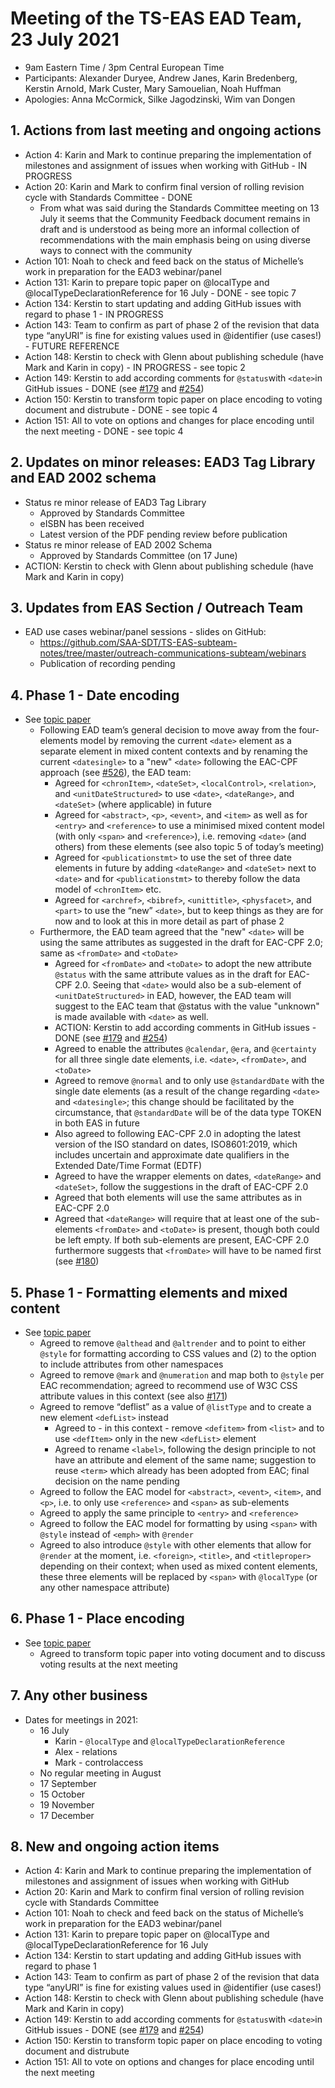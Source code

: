 # Meeting of the TS-EAS EAD Team, 23 July 2021
- 9am Eastern Time / 3pm Central European Time
- Participants: Alexander Duryee, Andrew Janes, Karin Bredenberg, Kerstin Arnold, Mark Custer, Mary Samouelian, Noah Huffman
- Apologies: Anna McCormick, Silke Jagodzinski, Wim van Dongen 

## 1. Actions from last meeting and ongoing actions
- Action 4: Karin and Mark to continue preparing the implementation of milestones and assignment of issues when working with GitHub - IN PROGRESS
- Action 20: Karin and Mark to confirm final version of rolling revision cycle with Standards Committee - DONE
  - From what was said during the Standards Committee meeting on 13 July it seems that the Community Feedback document remains in draft and is understood as being more an informal collection of recommendations with the main emphasis being on using diverse ways to connect with the community 
- Action 101: Noah to check and feed back on the status of Michelle’s work in preparation for the EAD3 webinar/panel
- Action 131: Karin to prepare topic paper on @localType and @localTypeDeclarationReference for 16 July - DONE - see topic 7
- Action 134: Kerstin to start updating and adding GitHub issues with regard to phase 1 - IN PROGRESS
- Action 143: Team to confirm as part of phase 2 of the revision that data type “anyURI” is fine for existing values used in @identifier (use cases!) - FUTURE REFERENCE
- Action 148: Kerstin to check with Glenn about publishing schedule (have Mark and Karin in copy) - IN PROGRESS - see topic 2
- Action 149: Kerstin to add according comments for `@status`with `<date>`in GitHub issues - DONE (see [#179](https://github.com/SAA-SDT/eac-cpf-schema/issues/179) and [#254](https://github.com/SAA-SDT/eac-cpf-schema/issues/254))  
- Action 150: Kerstin to transform topic paper on place encoding to voting document and distrubute - DONE - see topic 4
- Action 151: All to vote on options and changes for place encoding until the next meeting - DONE - see topic 4

## 2. Updates on minor releases: EAD3 Tag Library and EAD 2002 schema
- Status re minor release of EAD3 Tag Library
  - Approved by Standards Committee
  - eISBN has been received
  - Latest version of the PDF pending review before publication
- Status re minor release of EAD 2002 Schema
  - Approved by Standards Committee (on 17 June)
- ACTION: Kerstin to check with Glenn about publishing schedule (have Mark and Karin in copy)

## 3. Updates from EAS Section / Outreach Team
- EAD use cases webinar/panel sessions - slides on GitHub:
  - https://github.com/SAA-SDT/TS-EAS-subteam-notes/tree/master/outreach-communications-subteam/webinars 
  - Publication of recording pending

## 4. Phase 1 - Date encoding
- See [topic paper](https://github.com/SAA-SDT/TS-EAS-subteam-notes/blob/master/ead-subteam/working-documents/20210618_Topic_DateEncoding.pdf)
  - Following EAD team’s general decision to move away from the four-elements model by removing the current `<date>` element as a separate element in mixed content contexts and by renaming the current `<datesingle>` to a "new" `<date>` following the EAC-CPF approach (see [#526](https://github.com/SAA-SDT/EAD3/issues/526)), the EAD team: 
    - Agreed for `<chronItem>`, `<dateSet>`, `<localControl>`, `<relation>`, and `<unitDateStructured>` to use `<date>`, `<dateRange>`, and `<dateSet>` (where applicable) in future
    - Agreed for `<abstract>`, `<p>`, `<event>`, and `<item>` as well as for `<entry>` and `<reference>` to use a minimised mixed content model (with only `<span>` and `<reference>`), i.e. removing `<date>` (and others) from these elements (see also topic 5 of today’s meeting)
    - Agreed for `<publicationstmt>` to use the set of three date elements in future by adding `<dateRange>` and `<dateSet>` next to `<date>` and for `<publicationstmt>` to thereby follow the data model of `<chronItem>` etc.
    - Agreed for `<archref>`, `<bibref>`, `<unittitle>`, `<physfacet>`, and `<part>` to use the “new” `<date>`, but to keep things as they are for now and to look at this in more detail as part of phase 2
  - Furthermore, the EAD team agreed that the "new" `<date>` will be using the same attributes as suggested in the draft for EAC-CPF 2.0; same as `<fromDate>` and `<toDate>`
    - Agreed for `<fromDate>` and `<toDate>` to adopt  the new attribute `@status` with the same attribute values as in the draft for EAC-CPF 2.0. Seeing that `<date>` would also be a sub-element of `<unitDateStructured>` in EAD, however, the EAD team will suggest to the EAC team that @status with the value "unknown" is made available with `<date>` as well.
    - ACTION: Kerstin to add according comments in GitHub issues - DONE (see [#179](https://github.com/SAA-SDT/eac-cpf-schema/issues/179) and [#254](https://github.com/SAA-SDT/eac-cpf-schema/issues/254)) 
    - Agreed to enable the attributes `@calendar`, `@era`, and `@certainty` for all three single date elements, i.e. `<date>`, `<fromDate>`, and `<toDate>`
    - Agreed to remove `@normal` and to only use `@standardDate` with the single date elements (as a result of the change regarding `<date>` and `<datesingle>`; this change should be facilitated by the circumstance, that `@standardDate` will be of the data type TOKEN in both EAS in future
    - Also agreed to following EAC-CPF 2.0 in adopting the latest version of the ISO standard on dates, ISO8601:2019, which includes uncertain and approximate date qualifiers in the Extended Date/Time Format (EDTF)
    - Agreed to have the wrapper elements on dates, `<dateRange>` and `<dateSet>`, follow the suggestions in the draft of EAC-CPF 2.0
    - Agreed that both elements will use the same attributes as in EAC-CPF 2.0
    - Agreed that `<dateRange>` will require that at least one of the sub-elements `<fromDate>` and `<toDate>` is present, though both could be left empty. If both sub-elements are present, EAC-CPF 2.0 furthermore suggests that `<fromDate>` will have to be named first (see [#180](https://github.com/SAA-SDT/eac-cpf-schema/issues/180))

## 5. Phase 1 - Formatting elements and mixed content
- See [topic paper](https://github.com/SAA-SDT/TS-EAS-subteam-notes/blob/master/ead-subteam/working-documents/20210618_Topic_FormattingAndMixedContentElements.pdf)
  - Agreed to remove `@althead` and `@altrender` and to point to either `@style` for formatting according to CSS values and (2) to the option to include attributes from other namespaces
  - Agreed to remove `@mark` and `@numeration` and map both to `@style` per EAC recommendation; agreed to recommend use of W3C CSS attribute values in this context (see also [#171](https://github.com/SAA-SDT/eac-cpf-schema/issues/171))
  - Agreed to remove “deflist” as a value of `@listType` and to create a new element `<defList>` instead
    - Agreed to  - in this context - remove `<defitem>` from `<list>` and to use `<defItem>` only in the new `<defList>` element
    - Agreed to rename `<label>`, following the design principle to not have an attribute and element of the same name; suggestion to reuse `<term>` which already has been adopted from EAC; final decision on the name pending
  - Agreed to follow the EAC model for `<abstract>`, `<event>`, `<item>`, and `<p>`, i.e. to only use `<reference>` and `<span>` as sub-elements
  - Agreed to apply the same principle to `<entry>` and `<reference>`
  - Agreed to follow the EAC model for formatting by using `<span>` with `@style` instead of `<emph>` with `@render`
  - Agreed to also introduce `@style` with other elements that allow for `@render` at the moment, i.e. `<foreign>`, `<title>`, and `<titleproper>` depending on their context; when used as mixed content elements, these three elements will be replaced by `<span>` with `@localType` (or any other namespace attribute)

## 6. Phase 1 - Place encoding
- See [topic paper](https://github.com/SAA-SDT/TS-EAS-subteam-notes/blob/master/ead-subteam/working-documents/20210618_Topic_PlaceEncoding.pdf)
  - Agreed to transform topic paper into voting document and to discuss voting results at the next meeting

## 7. Any other business
- Dates for meetings in 2021:
  - 16 July
    - Karin - `@localType` and `@localTypeDeclarationReference`
    - Alex - relations
    - Mark - controlaccess
  - No regular meeting in August
  - 17 September
  - 15 October
  - 19 November
  - 17 December

## 8. New and ongoing action items
- Action 4: Karin and Mark to continue preparing the implementation of milestones and assignment of issues when working with GitHub
- Action 20: Karin and Mark to confirm final version of rolling revision cycle with Standards Committee
- Action 101: Noah to check and feed back on the status of Michelle’s work in preparation for the EAD3 webinar/panel
- Action 131: Karin to prepare topic paper on @localType and @localTypeDeclarationReference for 16 July
- Action 134: Kerstin to start updating and adding GitHub issues with regard to phase 1
- Action 143: Team to confirm as part of phase 2 of the revision that data type “anyURI” is fine for existing values used in @identifier (use cases!)
- Action 148: Kerstin to check with Glenn about publishing schedule (have Mark and Karin in copy) 
- Action 149: Kerstin to add according comments for `@status`with `<date>`in GitHub issues - DONE (see [#179](https://github.com/SAA-SDT/eac-cpf-schema/issues/179) and [#254](https://github.com/SAA-SDT/eac-cpf-schema/issues/254))  
- Action 150: Kerstin to transform topic paper on place encoding to voting document and distrubute
- Action 151: All to vote on options and changes for place encoding until the next meeting
